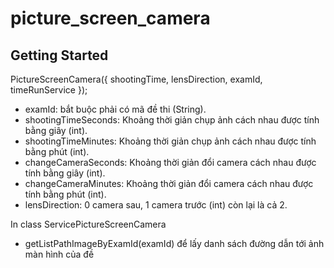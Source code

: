 # picture_screen_camera


## Getting Started


PictureScreenCamera({ shootingTime, lensDirection, examId, timeRunService });

- examId: bắt buộc phải có mã đề thi (String).
- shootingTimeSeconds: Khoảng thời giản chụp ảnh cách nhau được tính bằng giây (int).
- shootingTimeMinutes: Khoảng thời giản chụp ảnh cách nhau được tính bằng phút (int).
- changeCameraSeconds: Khoảng thời giản đổi camera cách nhau được tính bằng giây (int).
- changeCameraMinutes: Khoảng thời giản đổi camera cách nhau được tính bằng phút (int).
- lensDirection: 0 camera sau, 1 camera trước (int) còn lại là cả 2.

In class ServicePictureScreenCamera
- getListPathImageByExamId(examId) để lấy danh sách đường dẫn tới ảnh màn hình của đề
